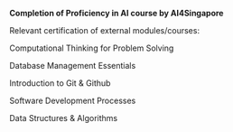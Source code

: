 **Completion of Proficiency in AI course by AI4Singapore**

Relevant certification of external modules/courses:

Computational Thinking for Problem Solving

Database Management Essentials

Introduction to Git & Github

Software Development Processes

Data Structures & Algorithms